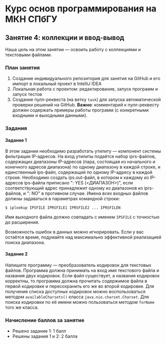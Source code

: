 # Курс основ программирования на МКН СПбГУ
## Занятие 4: коллекции и ввод-вывод

Наша цель на этом занятии — освоить работу с коллекциями и текстовыми файлами.

### План занятия

1. Создание индивидуального репозитория для занятия на GitHub и его импорт в локальный проект в IntelliJ IDEA
2. Локальная работа с проектом: редактирование, запуск программ и запуск тестов
3. Создание пулл-реквеста (на ветку `task`) для запуска автоматической проверки решений на GitHub.
**Важно**: комментарий к пулл-реквесту должен содержать примеры работы программ (с конкретными
входными и выходными данными).
   
### Задания

#### Задание 1

В этом задании необходимо разработать утилиту — компонент системы фильтрации IP-адресов. На вход утилиты
подаётся набор iprs-файлов, содержащих диапазоны IP-адресов (пара, состоящая из начального и конечного 
адресов диапазона) по одному диапазону в каждой строке, и единственный ips-файл, содержащий по одному 
IP-адресу в каждой строке. Необходимо создать ips.out-файл, в котором к каждому из IP-адресов ips-файла
приписано ": YES (<ДИАПАЗОН>)", если соответствующий адрес принадлежит одному из диапазонов из iprs-файлов, и ": NO"
в противном случае. Имена всех входных файлов должны задаваться в параметрах командной строки: 
```
$ iplookup IPSFILE IPRSFILE1 IPRSFILE2 ... IPRSFILEN
```
Имя выходного файла должно совпадать с именем `IPSFILE` с точностью до расширения.

Возможность ошибок в данных можно игнорировать. Если у вас остаётся время, подумайте над максимально эффективной
реализацией поиска диапазона.

#### Задание 2

Напишите программу — преобразователь кодировок для текстовых файлов. Программа должна принимать на вход
имя текстового файла и названия двух кодировок. Если файл существует, а названия кодировок корректны, 
то программа должна прочитать содержимое файла в первой кодировке и пересохранить его же во второй кодировке.
Для получения списка доступных кодировок можно воспользоваться методом `availableCharsets()` класса 
`java.nio.charset.Charset`. Для поиска кодировки по её имени можно пользоваться методом `forName` того же класса.

### Начисление баллов за занятие

* Решено задание 1: 1 балл
* Решены задания 1 и 2: 2 балла
